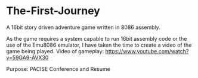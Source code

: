 # The-First-Journey
A 16bit story driven adventure game written in 8086 assembly.

As the game requires a system capable to run 16bit assembly code or the use of the Emu8086 emulator, I have taken the time to create a video of the game being played.
Video of gameplay: https://www.youtube.com/watch?v=59GA9-AVX30

Purpose: PACISE Conference and Resume
